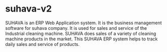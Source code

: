 # suhava-v2
SUHAVA is an ERP Web Application system. It is the business management software for suhava company. It is used for sales and service of the Industrial cleaning machine. SUHAVA does sales of a variety of cleaning machine products in the market. This SUHAVA ERP system helps to track daily sales and service of products.
